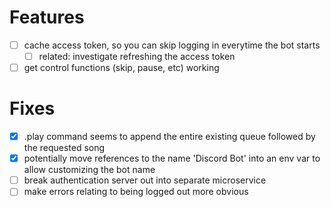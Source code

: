 # Features 

- [ ] cache access token, so you can skip logging in everytime the bot starts
  - [ ] related: investigate refreshing the access token
- [ ] get control functions (skip, pause, etc) working 

# Fixes 

- [x] .play command seems to append the entire existing queue followed by the requested song
- [x] potentially move references to the name 'Discord Bot' into an env var to allow customizing the bot name
- [ ] break authentication server out into separate microservice
- [ ] make errors relating to being logged out more obvious
